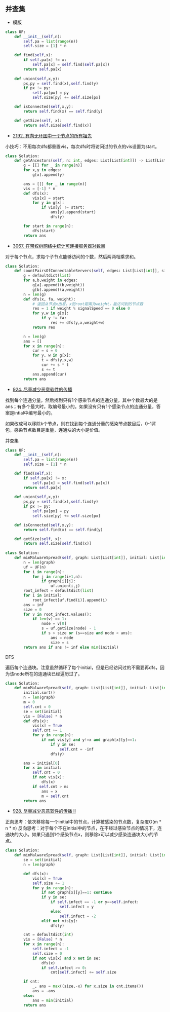 


## 并查集

- 模版
```py
class UF:
    def __init__(self,n):
        self.pa = list(range(n))
        self.size = [1] * n

    def find(self,x):
        if self.pa[x] != x:
            self.pa[x] = self.find(self.pa[x])
        return self.pa[x]
    
    def union(self,x,y):
        px,py = self.find(x),self.find(y)
        if px != py:
            self.pa[px] = py
            self.size[py] += self.size[px]

    def isConnected(self,x,y):
        return self.find(x) == self.find(y)

    def getSize(self, x):
        return self.size[self.find(x)]
```  

- [2192. 有向无环图中一个节点的所有祖先](https://leetcode.cn/problems/all-ancestors-of-a-node-in-a-directed-acyclic-graph/description/)

小技巧：不用每次dfs都重置vis，每次dfs时将访问过的节点的vis设置为start。

```py
class Solution:
    def getAncestors(self, n: int, edges: List[List[int]]) -> List[List[int]]:
        g = [[] for _ in range(n)]
        for x,y in edges:
            g[x].append(y)

        ans = [[] for _ in range(n)]
        vis = [-1] * n
        def dfs(x):
            vis[x] = start
            for y in g[x]:
                if vis[y] != start:
                    ans[y].append(start)
                    dfs(y)

        for start in range(n):
            dfs(start)
        return ans
```

- [3067. 在带权树网络中统计可连接服务器对数目](https://leetcode.cn/problems/count-pairs-of-connectable-servers-in-a-weighted-tree-network/description/)
  
对于每个节点，求每个子节点能够访问的个数，然后两两相乘求和。

```py
class Solution:
    def countPairsOfConnectableServers(self, edges: List[List[int]], signalSpeed: int) -> List[int]:
        g = defaultdict(list)
        for a,b,weight in edges:
            g[a].append((b,weight))
            g[b].append((a,weight))
        n = len(g)
        def dfs(x, fa, weight):
            # 返回从节点x出发，x到root距离为weight，能访问到的节点数
            res = 1 if weight % signalSpeed == 0 else 0
            for y,w in g[x]:
                if y != fa:
                    res += dfs(y,x,weight+w)
            return res

        n = len(g)
        ans = []
        for x in range(n):
            cur = s = 0
            for y, w in g[x]:
                t = dfs(y,x,w)
                cur += s * t
                s += t
            ans.append(cur)
        return ans      
```

- [924. 尽量减少恶意软件的传播](https://leetcode.cn/problems/minimize-malware-spread/description/)

找到每个连通分量。然后找到只有1个感染节点的连通分量，其中个数最大的是ans；有多个最大时，取编号最小的。如果没有只有1个感染节点的连通分量，答案是intial中编号最小的。

如果改成可以移除k个节点，则在找到每个连通分量的感染节点数目后，0-1背包，感染节点数目是重量，连通块的大小是价值。

并查集
```py
class UF:
    def __init__(self,n):
        self.pa = list(range(n))
        self.size = [1] * n

    def find(self,x):
        if self.pa[x] != x:
            self.pa[x] = self.find(self.pa[x])
        return self.pa[x]
    
    def union(self,x,y):
        px,py = self.find(x),self.find(y)
        if px != py:
            self.pa[px] = py
            self.size[py] += self.size[px]

    def isConnected(self,x,y):
        return self.find(x) == self.find(y)

    def getSize(self, x):
        return self.size[self.find(x)]
        
class Solution:
    def minMalwareSpread(self, graph: List[List[int]], initial: List[int]) -> int:
        n = len(graph)
        uf = UF(n)
        for i in range(n):
            for j in range(i+1,n):
                if graph[i][j]:
                    uf.union(i,j)
        root_infect = defaultdict(list)
        for i in initial:
            root_infect[uf.find(i)].append(i)
        ans = inf
        size = 0
        for v in root_infect.values():
            if len(v) == 1:
                node = v[0]
                s = uf.getSize(node) - 1
                if s > size or (s==size and node < ans):
                    ans = node
                    size = s
        return ans if ans != inf else min(initial)
```

DFS

遍历每个连通块。注意虽然循环了每个initial，但是已经访问过的不需要再dfs，因为该node所在的连通块已经遍历过了。

```py
class Solution:
    def minMalwareSpread(self, graph: List[List[int]], initial: List[int]) -> int:
        initial.sort()
        n = len(graph)
        m = 0
        self.cnt = 0
        se = set(initial)
        vis = [False] * n
        def dfs(x):
            vis[x] = True
            self.cnt += 1
            for y in range(n):
                if not vis[y] and y!=x and graph[x][y]==1:
                    if y in se:
                        self.cnt = -inf
                    dfs(y)

        ans = initial[0]
        for x in initial:
            self.cnt = 0
            if not vis[x]:
                dfs(x)
            if self.cnt > m:
                ans = x
                m = self.cnt
        return ans
```

- [928. 尽量减少恶意软件的传播 II](https://leetcode.cn/problems/minimize-malware-spread-ii/description/)

正向思考：依次移除每一个initial中的节点，计算被感染的节点数，复杂度O(m * n * n)
反向思考：对于每个不在initial中的节点，在不经过感染节点的情况下，连通块的大小。如果只遇到1个感染节点x，则移除x可以减少感染连通块大小的节点。

```py
class Solution:
    def minMalwareSpread(self, graph: List[List[int]], initial: List[int]) -> int:
        se = set(initial)
        n = len(graph)

        def dfs(x):
            vis[x] = True
            self.size += 1
            for y in range(n):
                if not graph[x][y]==1: continue
                if y in se:
                    if self.infect == -1 or y==self.infect:
                        self.infect = y
                    else:
                        self.infect = -2
                elif not vis[y]:
                    dfs(y)

        cnt = defaultdict(int)
        vis = [False] * n
        for x in range(n):
            self.infect = -1
            self.size = 0
            if not vis[x] and x not in se:
                dfs(x)
                if self.infect >= 0:
                    cnt[self.infect] += self.size

        if cnt:
            _, ans = max((size,-x) for x,size in cnt.items())
            ans = -ans
        else:
            ans = min(initial)
        return ans
```